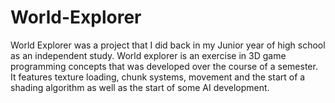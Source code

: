 # World-Explorer

World Explorer was a project that I did back in my Junior year of high school as an independent study. World explorer is an exercise in 3D game programming concepts that was developed over the course of a semester. It features texture loading, chunk systems, movement and the start of a shading algorithm as well as the start of some AI development.


